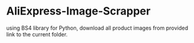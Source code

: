 # AliExpress-Image-Scrapper
using BS4 library for Python, download all product images from provided link to the current folder.
